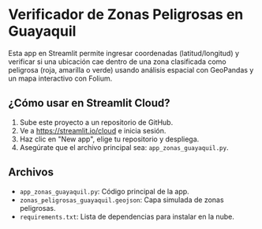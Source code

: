 
# Verificador de Zonas Peligrosas en Guayaquil

Esta app en Streamlit permite ingresar coordenadas (latitud/longitud) y verificar si una ubicación cae dentro de una zona clasificada como peligrosa (roja, amarilla o verde) usando análisis espacial con GeoPandas y un mapa interactivo con Folium.

## ¿Cómo usar en Streamlit Cloud?

1. Sube este proyecto a un repositorio de GitHub.
2. Ve a https://streamlit.io/cloud e inicia sesión.
3. Haz clic en "New app", elige tu repositorio y despliega.
4. Asegúrate que el archivo principal sea: `app_zonas_guayaquil.py`.

## Archivos

- `app_zonas_guayaquil.py`: Código principal de la app.
- `zonas_peligrosas_guayaquil.geojson`: Capa simulada de zonas peligrosas.
- `requirements.txt`: Lista de dependencias para instalar en la nube.
